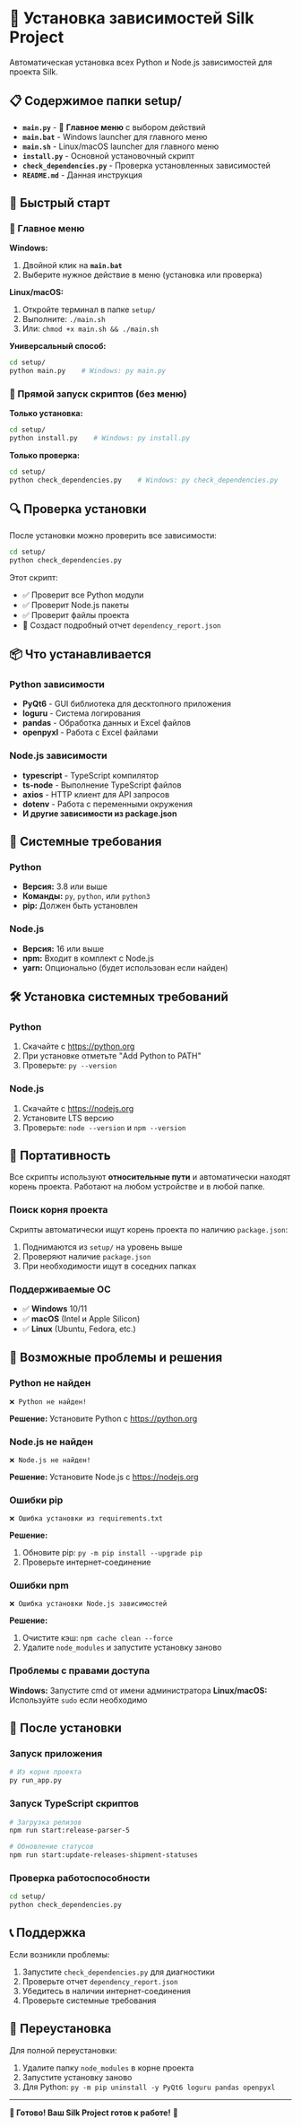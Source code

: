 # 🚀 Установка зависимостей Silk Project

Автоматическая установка всех Python и Node.js зависимостей для проекта Silk.

## 📋 Содержимое папки setup/

- **`main.py`** - 🎯 **Главное меню** с выбором действий
- **`main.bat`** - Windows launcher для главного меню
- **`main.sh`** - Linux/macOS launcher для главного меню
- **`install.py`** - Основной установочный скрипт
- **`check_dependencies.py`** - Проверка установленных зависимостей
- **`README.md`** - Данная инструкция

## 🚀 Быстрый старт

### 🎯 Главное меню

**Windows:**
1. Двойной клик на **`main.bat`**
2. Выберите нужное действие в меню (установка или проверка)

**Linux/macOS:**
1. Откройте терминал в папке `setup/`
2. Выполните: `./main.sh`
3. Или: `chmod +x main.sh && ./main.sh`

**Универсальный способ:**
```bash
cd setup/
python main.py    # Windows: py main.py
```

### 🔧 Прямой запуск скриптов (без меню)

**Только установка:**
```bash
cd setup/
python install.py    # Windows: py install.py
```

**Только проверка:**
```bash
cd setup/
python check_dependencies.py    # Windows: py check_dependencies.py
```

## 🔍 Проверка установки

После установки можно проверить все зависимости:

```bash
cd setup/
python check_dependencies.py
```

Этот скрипт:
- ✅ Проверит все Python модули
- ✅ Проверит Node.js пакеты  
- ✅ Проверит файлы проекта
- 📄 Создаст подробный отчет `dependency_report.json`

## 📦 Что устанавливается

### Python зависимости
- **PyQt6** - GUI библиотека для десктопного приложения
- **loguru** - Система логирования
- **pandas** - Обработка данных и Excel файлов
- **openpyxl** - Работа с Excel файлами

### Node.js зависимости  
- **typescript** - TypeScript компилятор
- **ts-node** - Выполнение TypeScript файлов
- **axios** - HTTP клиент для API запросов
- **dotenv** - Работа с переменными окружения
- **И другие зависимости из package.json**

## 🎯 Системные требования

### Python
- **Версия:** 3.8 или выше
- **Команды:** `py`, `python`, или `python3`
- **pip:** Должен быть установлен

### Node.js
- **Версия:** 16 или выше
- **npm:** Входит в комплект с Node.js
- **yarn:** Опционально (будет использован если найден)

## 🛠 Установка системных требований

### Python
1. Скачайте с https://python.org
2. При установке отметьте "Add Python to PATH"
3. Проверьте: `py --version`

### Node.js
1. Скачайте с https://nodejs.org
2. Установите LTS версию
3. Проверьте: `node --version` и `npm --version`

## 📁 Портативность

Все скрипты используют **относительные пути** и автоматически находят корень проекта. Работают на любом устройстве и в любой папке.

### Поиск корня проекта
Скрипты автоматически ищут корень проекта по наличию `package.json`:
1. Поднимаются из `setup/` на уровень выше
2. Проверяют наличие `package.json`
3. При необходимости ищут в соседних папках

### Поддерживаемые ОС
- ✅ **Windows** 10/11
- ✅ **macOS** (Intel и Apple Silicon)
- ✅ **Linux** (Ubuntu, Fedora, etc.)

## 🚨 Возможные проблемы и решения

### Python не найден
```
❌ Python не найден!
```
**Решение:** Установите Python с https://python.org

### Node.js не найден
```
❌ Node.js не найден!
```
**Решение:** Установите Node.js с https://nodejs.org

### Ошибки pip
```
❌ Ошибка установки из requirements.txt
```
**Решение:** 
1. Обновите pip: `py -m pip install --upgrade pip`
2. Проверьте интернет-соединение

### Ошибки npm
```
❌ Ошибка установки Node.js зависимостей
```
**Решение:**
1. Очистите кэш: `npm cache clean --force`
2. Удалите `node_modules` и запустите установку заново

### Проблемы с правами доступа
**Windows:** Запустите cmd от имени администратора
**Linux/macOS:** Используйте `sudo` если необходимо

## 🎉 После установки

### Запуск приложения
```bash
# Из корня проекта
py run_app.py
```

### Запуск TypeScript скриптов
```bash  
# Загрузка релизов
npm run start:release-parser-5

# Обновление статусов
npm run start:update-releases-shipment-statuses
```

### Проверка работоспособности
```bash
cd setup/
python check_dependencies.py
```

## 📞 Поддержка

Если возникли проблемы:
1. Запустите `check_dependencies.py` для диагностики
2. Проверьте отчет `dependency_report.json`
3. Убедитесь в наличии интернет-соединения
4. Проверьте системные требования

## 🔄 Переустановка

Для полной переустановки:
1. Удалите папку `node_modules` в корне проекта
2. Запустите установку заново
3. Для Python: `py -m pip uninstall -y PyQt6 loguru pandas openpyxl`

---

**🎯 Готово! Ваш Silk Project готов к работе!** 🚀 